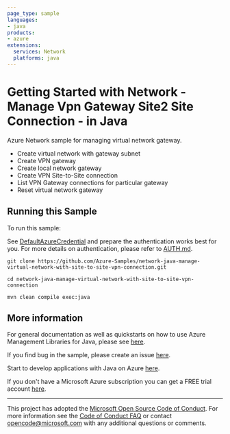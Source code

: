 ```yaml
---
page_type: sample
languages:
- java
products:
- azure
extensions:
  services: Network
  platforms: java
---
```


# Getting Started with Network - Manage Vpn Gateway Site2 Site Connection - in Java #


  Azure Network sample for managing virtual network gateway.
   - Create virtual network with gateway subnet
   - Create VPN gateway
   - Create local network gateway
   - Create VPN Site-to-Site connection
   - List VPN Gateway connections for particular gateway
   - Reset virtual network gateway
 

## Running this Sample ##

To run this sample:

See [DefaultAzureCredential](https://github.com/Azure/azure-sdk-for-java/tree/main/sdk/identity/azure-identity#defaultazurecredential) and prepare the authentication works best for you. For more details on authentication, please refer to [AUTH.md](https://github.com/Azure/azure-sdk-for-java/blob/main/sdk/resourcemanager/docs/AUTH.md).

    git clone https://github.com/Azure-Samples/network-java-manage-virtual-network-with-site-to-site-vpn-connection.git

    cd network-java-manage-virtual-network-with-site-to-site-vpn-connection

    mvn clean compile exec:java

## More information ##

For general documentation as well as quickstarts on how to use Azure Management Libraries for Java, please see [here](https://aka.ms/azsdk/java/mgmt).

If you find bug in the sample, please create an issue [here](https://github.com/Azure/azure-sdk-for-java/issues).

Start to develop applications with Java on Azure [here](http://azure.com/java).

If you don't have a Microsoft Azure subscription you can get a FREE trial account [here](http://go.microsoft.com/fwlink/?LinkId=330212).

---

This project has adopted the [Microsoft Open Source Code of Conduct](https://opensource.microsoft.com/codeofconduct/). For more information see the [Code of Conduct FAQ](https://opensource.microsoft.com/codeofconduct/faq/) or contact [opencode@microsoft.com](mailto:opencode@microsoft.com) with any additional questions or comments.
